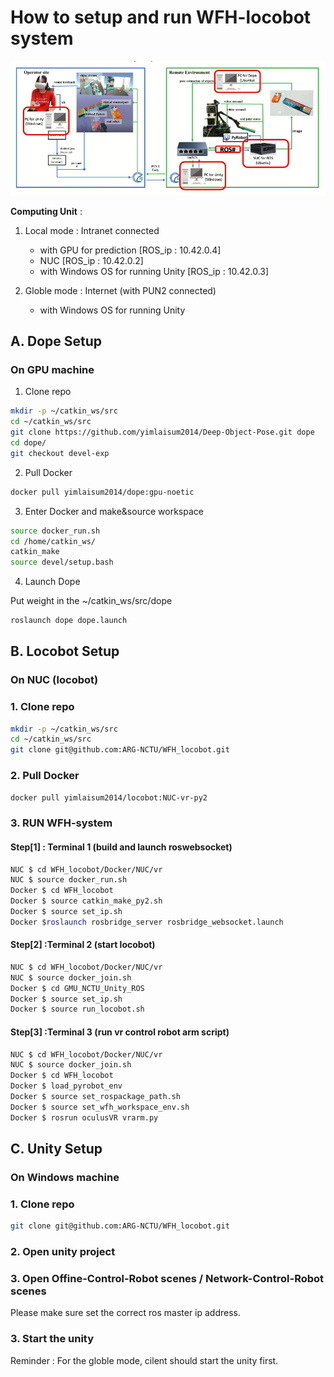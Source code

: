 # How to setup and run WFH-locobot system
![system](Figures/system.JPG)

**Computing Unit** :

1. Local mode : Intranet connected
   - with GPU for prediction [ROS_ip : 10.42.0.4]
   - NUC [ROS_ip : 10.42.0.2]
   - with Windows OS for running Unity [ROS_ip : 10.42.0.3]

2. Globle mode : Internet (with  PUN2 connected)
   - with Windows OS for running Unity


## A. Dope Setup
### On GPU machine
1. Clone repo

```bash
mkdir -p ~/catkin_ws/src
cd ~/catkin_ws/src
git clone https://github.com/yimlaisum2014/Deep-Object-Pose.git dope
cd dope/
git checkout devel-exp
```

2. Pull Docker

``` bash
docker pull yimlaisum2014/dope:gpu-noetic
```

3. Enter Docker and make&source workspace

```bash
source docker_run.sh
cd /home/catkin_ws/
catkin_make
source devel/setup.bash
```

4. Launch Dope

Put weight in the ~/catkin_ws/src/dope
```bash
roslaunch dope dope.launch
```

## B. Locobot Setup

### On NUC (locobot)

### 1. Clone repo

```bash
mkdir -p ~/catkin_ws/src
cd ~/catkin_ws/src
git clone git@github.com:ARG-NCTU/WFH_locobot.git
```

###  2. Pull Docker

``` bash
docker pull yimlaisum2014/locobot:NUC-vr-py2
```

###  3. RUN WFH-system

#### Step[1] : Terminal 1 (build and launch roswebsocket)

```bash
NUC $ cd WFH_locobot/Docker/NUC/vr
NUC $ source docker_run.sh
Docker $ cd WFH_locobot
Docker $ source catkin_make_py2.sh
Docker $ source set_ip.sh
Docker $roslaunch rosbridge_server rosbridge_websocket.launch
```

#### Step[2] :Terminal 2 (start locobot)

```bash
NUC $ cd WFH_locobot/Docker/NUC/vr
NUC $ source docker_join.sh
Docker $ cd GMU_NCTU_Unity_ROS
Docker $ source set_ip.sh
Docker $ source run_locobot.sh
```

#### Step[3] :Terminal 3 (run vr control robot arm script)

```bash
NUC $ cd WFH_locobot/Docker/NUC/vr
NUC $ source docker_join.sh
Docker $ cd WFH_locobot
Docker $ load_pyrobot_env
Docker $ source set_rospackage_path.sh
Docker $ source set_wfh_workspace_env.sh
Docker $ rosrun oculusVR vrarm.py
```

## C. Unity Setup
### On Windows machine

### 1. Clone repo

```bash
git clone git@github.com:ARG-NCTU/WFH_locobot.git
```

### 2. Open unity project

### 3. Open Offine-Control-Robot scenes / Network-Control-Robot scenes
Please make sure set the correct ros master ip address.

### 3. Start the unity
Reminder : For the globle mode, cilent should start the unity first.

